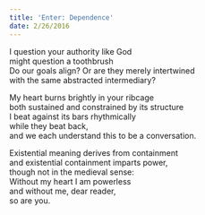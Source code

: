 ```yaml
---
title: 'Enter: Dependence'
date: 2/26/2016
---
```


I question your authority like God  
might question a toothbrush  
Do our goals align? Or are they merely intertwined  
with the same abstracted intermediary?

My heart burns brightly in your ribcage  
both sustained and constrained by its structure  
I beat against its bars rhythmically  
while they beat back,  
and we each understand this to be a conversation.

Existential meaning derives from containment  
and existential containment imparts power,  
though not in the medieval sense:  
Without my heart I am powerless  
and without me, dear reader,  
so are you.